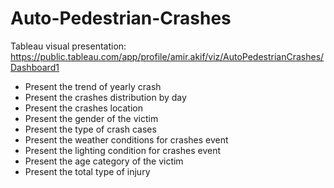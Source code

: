 # Auto-Pedestrian-Crashes
Tableau visual presentation: https://public.tableau.com/app/profile/amir.akif/viz/AutoPedestrianCrashes/Dashboard1

- Present the trend of yearly crash
- Present the crashes distribution by day
- Present the crashes location
- Present the gender of the victim
- Present the type of crash cases
- Present the weather conditions for crashes event
- Present the lighting condition for crashes event
- Present the age category of the victim
- Present the total type of injury
